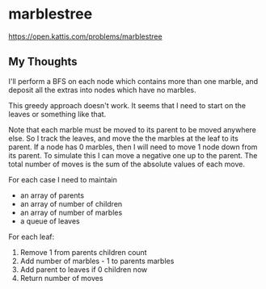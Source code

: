 # marblestree

<https://open.kattis.com/problems/marblestree>

## My Thoughts

I'll perform a BFS on each node which contains more than one marble, and deposit all the extras into nodes which have no marbles.

This greedy approach doesn't work. It seems that I need to start on the leaves or something like that.

Note that each marble must be moved to its parent to be moved anywhere else. So I track the leaves, and move the the marbles at the leaf to its parent. If a node has 0 marbles, then I will need to move 1 node down from its parent. To simulate this I can move a negative one up to the parent. The total number of moves is the sum of the absolute values of each move.

For each case I need to maintain
- an array of parents
- an array of number of children
- an array of number of marbles
- a queue of leaves

For each leaf:
1. Remove 1 from parents children count
2. Add number of marbles - 1 to parents marbles
3. Add parent to leaves if 0 children now
4. Return number of moves
